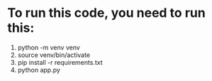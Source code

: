 # To run this code, you need to run this:

1. python -m venv venv
2. source venv/bin/activate
3. pip install -r requirements.txt
4. python app.py
